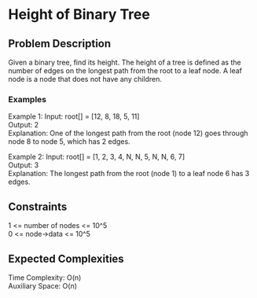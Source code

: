 # Height of Binary Tree

## Problem Description
Given a binary tree, find its height. The height of a tree is defined as the number of edges on the longest path from the root to a leaf node. A leaf node is a node that does not have any children.

### Examples
Example 1:
Input: root[] = [12, 8, 18, 5, 11]  
Output: 2  
Explanation: One of the longest path from the root (node 12) goes through node 8 to node 5, which has 2 edges.

Example 2:
Input: root[] = [1, 2, 3, 4, N, N, 5, N, N, 6, 7]  
Output: 3  
Explanation: The longest path from the root (node 1) to a leaf node 6 has 3 edges.

## Constraints
1 <= number of nodes <= 10^5  
0 <= node->data <= 10^5  

## Expected Complexities
Time Complexity: O(n)  
Auxiliary Space: O(n)  
